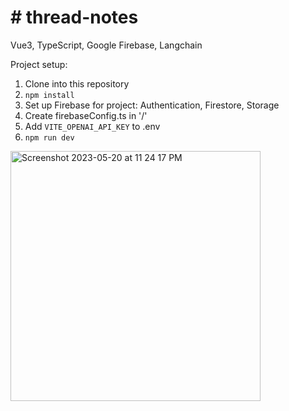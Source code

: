 # \# thread-notes

Vue3, TypeScript, Google Firebase, Langchain

Project setup:

1. Clone into this repository
2. `npm install`
3. Set up Firebase for project: Authentication, Firestore, Storage
4. Create firebaseConfig.ts in '/'
5. Add `VITE_OPENAI_API_KEY` to .env
6. `npm run dev`


<img width="400" alt="Screenshot 2023-05-20 at 11 24 17 PM" src="https://github.com/zackklimek/thread-notes/assets/47435851/02aac84c-53dc-49fd-a6b7-1e12b6ac4804">

